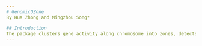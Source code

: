 ```yaml
---
# GenomicOZone
By Hua Zhong and Mingzhou Song*

## Introduction
The package clusters gene activity along chromosome into zones, detects differential zones as outstanding, and visualizes maps of outstanding zones across the genome. The method guarantees cluster optimality, linear runtime to sample size, and reproducibility. It enables new characterization of effects due to genome reorganization, structural variation, and epigenome alteration. 
---
```

